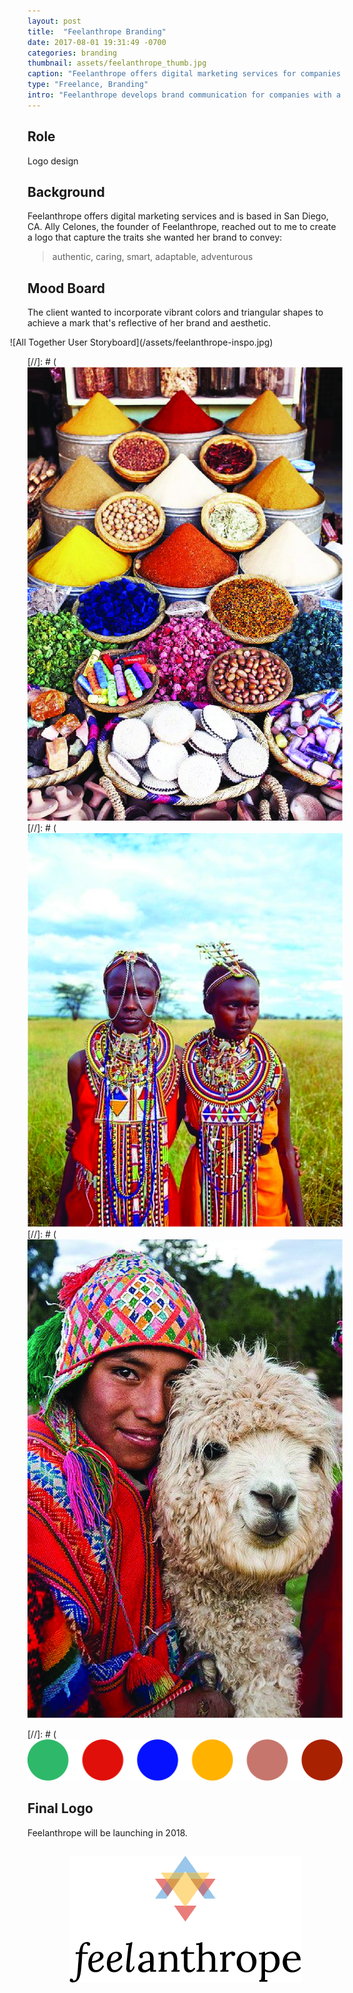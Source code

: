 ```yaml
---
layout: post
title:  "Feelanthrope Branding"
date: 2017-08-01 19:31:49 -0700
categories: branding
thumbnail: assets/feelanthrope_thumb.jpg
caption: "Feelanthrope offers digital marketing services for companies that aim to spread social good, by providing creating high quality, valuable, and engaging content that is representative of the client's mission."
type: "Freelance, Branding"
intro: "Feelanthrope develops brand communication for companies with a focus on community engagement, bringing together philanthropy and social change."
---
```


## Role

Logo design

## Background

Feelanthrope offers digital marketing services and is based in San Diego, CA. Ally Celones, the founder of Feelanthrope, reached out to me to create a logo that capture the traits she wanted her brand to convey: 

> authentic, caring, smart, adaptable, adventurous

## Mood Board

The client wanted to incorporate vibrant colors and triangular shapes to achieve a mark that's reflective of her brand and aesthetic.
<div style="width: 110%; margin-left: -2em;" markdown="1">
![All Together User Storyboard](/assets/feelanthrope-inspo.jpg)
</div>

[//]: # (![Feelanthrope Inspiration ](/assets/fa_inspo1.jpg)
[//]: # (![Feelanthrope Inspiration ](/assets/fa_inspo2.jpg)
[//]: # (![Feelanthrope Inspiration ](/assets/fa_inspo3.jpg)

[//]: # (![Feelanthrope Color Palette ](/assets/fa_palette.jpg)

## Final Logo

Feelanthrope will be launching in 2018.

<p style="text-align: center;"><img src="/assets/feelanthrope_stacked_color.png" alt="Feelanthrope logo" style="margin-top: 1em;"></p>

